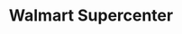 ---
title: "Walmart Supercenter"
url: /elkhart/walmart-supercenter-country-road-6-west/
shop: Supermarkt
---